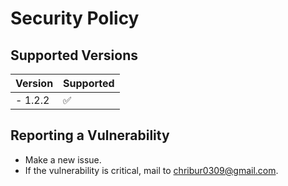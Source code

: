 # Security Policy

## Supported Versions

| Version   | Supported          |
| -------   | ------------------ |
| - 1.2.2   | :white_check_mark: |

## Reporting a Vulnerability

- Make a new issue.
- If the vulnerability is critical, mail to [chribur0309@gmail.com](mailto:chribur0309@gmail.com).
